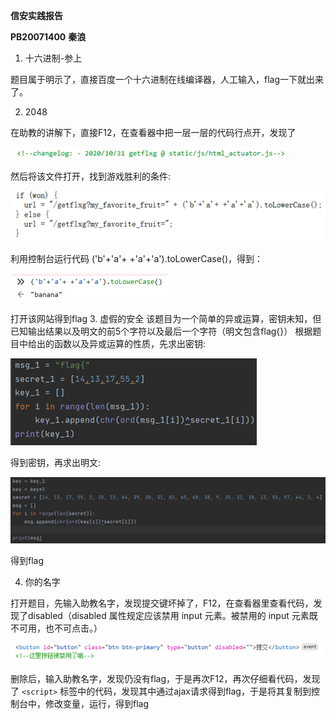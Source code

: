 **信安实践报告**

**PB20071400** **秦浪**

1. 十六进制-参上

题目属于明示了，直接百度一个十六进制在线编译器，人工输入，flag一下就出来了。

2. 2048

在助教的讲解下，直接F12，在查看器中把一层一层的代码行点开，发现了

![image-20220328004513218](qinlang.assets/image-20220328004513218-16483996208323.png)

然后将该文件打开，找到游戏胜利的条件:

![image-20220328004537138](qinlang.assets/image-20220328004537138-16483996148072.png)

利用控制台运行代码 ('b'+'a'+ +'a'+'a').toLowerCase()，得到：

![image-20220328004548852](qinlang.assets/image-20220328004548852-16483996345914.png)

打开该网站得到flag
3.  虚假的安全
该题目为一个简单的异或运算，密钥未知，但已知输出结果以及明文的前5个字符以及最后一个字符（明文包含flag{}）
根据题目中给出的函数以及异或运算的性质，先求出密钥:

![image-20220328004606777](qinlang.assets/image-20220328004606777-16483996402405.png)

得到密钥，再求出明文:

![image-20220328004622542](qinlang.assets/image-20220328004622542-16483996586926.png)

得到flag

4. 你的名字

打开题目，先输入助教名字，发现提交键坏掉了，F12，在查看器里查看代码，发现了disabled（disabled 属性规定应该禁用 input 元素。被禁用的 input 元素既不可用，也不可点击。） 

![image-20220328004749755](qinlang.assets/image-20220328004749755-16483996712707.png)

删除后，输入助教名字，发现仍没有flag，于是再次F12，再次仔细看代码，发现了 `<script>` 标签中的代码，发现其中通过ajax请求得到flag，于是将其复制到控制台中，修改变量，运行，得到flag

